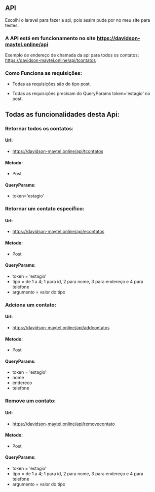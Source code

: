 ## API

Escolhi o laravel para fazer a api, pois assim pude por no meu site para testes.

### A API está em funcionamento no site https://davidson-maytel.online/api

Exemplo de endereço de chamada da api para todos os contatos: https://davidson-maytel.online/api/tcontatos

### Como Funciona as requisições:

- Todas as requisições são do tipo post.

- Todas as requisições precisam do QueryParams token='estagio' no post.

## Todas as funcionalidades desta Api:

### Retornar todos os contatos:

#### Url:
- https://davidson-maytel.online/api/tcontatos

#### Metodo:
- Post

#### QueryParams:
- token='estagio'

### Retornar um contato especifico:

#### Url:
- https://davidson-maytel.online/api/econtatos

#### Metodo:
- Post

#### QueryParams:
- token = 'estagio'
- tipo = <int> de 1 a 4; 1 para id, 2 para nome, 3 para endereço e 4 para telefone
- argumento = valor do tipo

### Adciona um contato:

#### Url:
- https://davidson-maytel.online/api/addcontatos

#### Metodo:
- Post

#### QueryParams:
- token = 'estagio'
- nome
- endereco
- telefone

### Remove um contato:

#### Url:
- https://davidson-maytel.online/api/removecontato

#### Metodo:
- Post

#### QueryParams:
- token = 'estagio'
- tipo = <int> de 1 a 4; 1 para id, 2 para nome, 3 para endereço e 4 para telefone
- argumento = valor do tipo